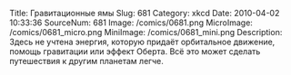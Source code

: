 Title: Гравитационные ямы 
Slug: 681 
Category: xkcd 
Date: 2010-04-02 10:33:36 
SourceNum: 681 
Image: /comics/0681.png 
MicroImage: /comics/0681_micro.png 
MiniImage: /comics/0681_mini.png 
Description: Здесь не учтена энергия, которую придаёт орбитальное движение, помощь гравитации или эффект Оберта. Всё это может сделать путешествия к другим планетам легче. 

